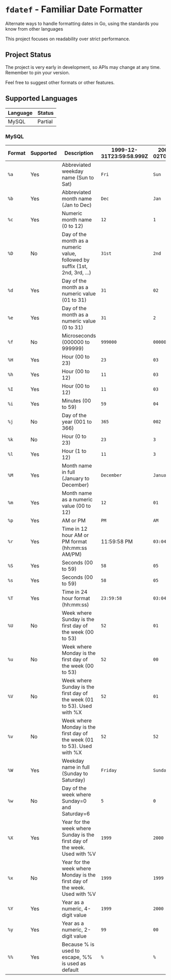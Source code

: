 # `fdatef` - Familiar Date Formatter

Alternate ways to handle formatting dates in Go, using the standards you know from other languages

This project focuses on readability over strict performance.

## Project Status

The project is very early in development, so APIs may change at any time. Remember to pin your version.

Feel free to suggest other formats or other features.

## Supported Languages

| Language | Status |
|---|---|
| MySQL | Partial |

### MySQL

| Format | Supported | Description | 1999-12-31T23:59:58.999Z | 2000-01-02T03:04:05Z |
|---|---|---|---|---|
| `%a` | Yes | Abbreviated weekday name (Sun to Sat) | `Fri` | `Sun` |
| `%b` | Yes | Abbreviated month name (Jan to Dec) | `Dec` | `Jan` |
| `%c` | Yes | Numeric month name (0 to 12) | `12` | `1` |
| `%D` | No | Day of the month as a numeric value, followed by suffix (1st, 2nd, 3rd, ...) | `31st` | `2nd` |
| `%d` | Yes | Day of the month as a numeric value (01 to 31) | `31` | `02` |
| `%e` | Yes | Day of the month as a numeric value (0 to 31) | `31` | `2` |
| `%f` | No | Microseconds (000000 to 999999) | `999000` | `000000` |
| `%H` | Yes | Hour (00 to 23) | `23` | `03` |
| `%h` | Yes | Hour (00 to 12) | `11` | `03` |
| `%I` | Yes | Hour (00 to 12) | `11` | `03` |
| `%i` | Yes | Minutes (00 to 59) | `59` | `04` |
| `%j` | No | Day of the year (001 to 366) | `365` | `002` |
| `%k` | No | Hour (0 to 23) | `23` | `3` |
| `%l` | Yes | Hour (1 to 12) | `11` | `3` |
| `%M` | Yes | Month name in full (January to December) | `December` | `January` |
| `%m` | Yes | Month name as a numeric value (00 to 12) | `12` | `01` |
| `%p` | Yes | AM or PM | `PM` | `AM` |
| `%r` | Yes | Time in 12 hour AM or PM format (hh:mm:ss AM/PM) | 11:59:58 PM | `03:04:05 AM` |
| `%S` | Yes | Seconds (00 to 59) | `58` | `05` |
| `%s` | Yes | Seconds (00 to 59) | `58` | `05` |
| `%T` | Yes | Time in 24 hour format (hh:mm:ss) | `23:59:58` | `03:04:05` |
| `%U` | No | Week where Sunday is the first day of the week (00 to 53) | `52` | `01` |
| `%u` | No | Week where Monday is the first day of the week (00 to 53) | `52` | `00` |
| `%V` | No | Week where Sunday is the first day of the week (01 to 53). Used with %X | `52` | `01` |
| `%v` | No | Week where Monday is the first day of the week (01 to 53). Used with %X | `52` | `52` |
| `%W` | Yes | Weekday name in full (Sunday to Saturday) | `Friday` | `Sunday` |
| `%w` | No | Day of the week where Sunday=0 and Saturday=6 | `5` | `0` |
| `%X` | Yes | Year for the week where Sunday is the first day of the week. Used with %V | `1999` | `2000` |
| `%x` | No | Year for the week where Monday is the first day of the week. Used with %V | `1999` | `1999` |
| `%Y` | Yes | Year as a numeric, 4-digit value | `1999` | `2000` |
| `%y` | Yes | Year as a numeric, 2-digit value | `99` | `00` |
| `%%` | Yes | Because % is used to escape, %% is used as default | `%` | `%` |


